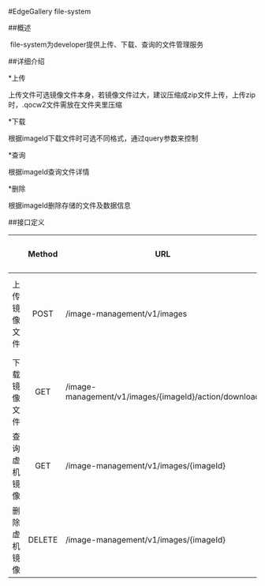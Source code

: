 #EdgeGallery file-system



##概述

​    file-system为developer提供上传、下载、查询的文件管理服务



##详细介绍

*上传

  上传文件可选镜像文件本身，若镜像文件过大，建议压缩成zip文件上传，上传zip时，.qocw2文件需放在文件夹里压缩

*下载

  根据imageId下载文件时可选不同格式，通过query参数来控制

*查询

  根据imageId查询文件详情

*删除

  根据imageId删除存储的文件及数据信息



##接口定义

|              | Method | URL                                                   | form-data参数                                       | 相应结构                                                     | 接口实现说明                                                 |
| ------------ | :----: | ----------------------------------------------------- | --------------------------------------------------- | ------------------------------------------------------------ | ------------------------------------------------------------ |
| 上传镜像文件 |  POST  | /image-management/v1/images                           | userId:用户ID<br/>file:文件<br/>priority:存储优先级 | {imageId:"string"<br/>file:"string"<br/>uploadTime:"string"<br/>userId:"string"<br/>storageMedium:"string"} | 上传镜像文件格式可选：.zip/.qcow2/.img/.iso, ；priority一般选0；上传zip时，镜像文件上层应包一层文件夹 |
| 下载镜像文件 |  GET   | /image-management/v1/images/{imageId}/action/download | 无                                                  | file                                                         | 下载镜像文件格式可选，query为/?isZip=true时下载格式为.zip；不带query时下载镜像文件本身 |
| 查询虚机镜像 |  GET   | /image-management/v1/images/{imageId}                 | 无                                                  | {imageId:"string"<br/>file:"string"<br/>uploadTime:"string"<br/>userId:"string"<br/>storageMedium:"string"} | 根据imageId查询文件详情                                      |
| 删除虚机镜像 | DELETE | /image-management/v1/images/{imageId}                 | 无                                                  | 删除成功: delete success/<br/>删除失败: error                | 根据imageId删除本地文件                                      |